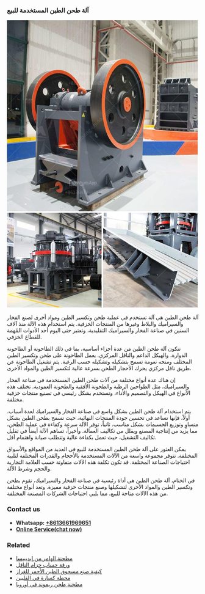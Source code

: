 <h3>آلة طحن الطين المستخدمة للبيع</h3><img src='1701746327.jpg' alt=''><p>آلة طحن الطين هي آلة تستخدم في عملية طحن وتكسير الطين ومواد أخرى لصنع الفخار والسيراميك والبلاط وغيرها من المنتجات الخزفية. يتم استخدام هذه الآلة منذ آلاف السنين في صناعة الفخار والسيراميك التقليدية، وتعتبر حتى اليوم أحد الأدوات المُهمة للقطاع الخزفي.</p><p>تتكون آلة طحن الطين من عدة أجزاء أساسية، بما في ذلك الطاحونة أو الطاحونة الدوارة، والهيكل الداعم والناقل المركزي. يعمل الطاحونة على طحن وتكسير الطين المختلف ومنحه نعومة تسمح بتشكيله وتشكيله حسب الرغبة. يتم تشغيل الطاحونة عن طريق ناقل مركزي يحرك الأحجار الطحن بسرعة عالية لتكسير الطين والمواد الأخرى.</p><p>إن هناك عدة أنواع مختلفة من آلات طحن الطين المستخدمة في صناعة الفخار والسيراميك، مثل الطواحين الرطبة والطحونة الأفقية والطحونة العمودية. تختلف هذه الأنواع في الهيكل والتصميم والأداء، وتستخدم بشكل رئيسي في تصنيع منتجات خزفية مختلفة.</p><p>يتم استخدام آلة طحن الطين بشكل واسع في صناعة الفخار والسيراميك لعدة أسباب. أولاً، فإنها تساعد في تحسين جودة المنتجات النهائية، حيث تسمح بطحن الطين بشكل متساوٍ وتوزيع الجسيمات بشكل مناسب. ثانياً، توفر الآلة سرعة وكفاءة في عملية الطحن، مما يزيد من إنتاجية المصنع ويقلل من تكاليف العمالة. وأخيراً، تساهم الآلة أيضاً في تقليل تكاليف التشغيل، حيث تعمل بكفاءة عالية وتتطلب صيانة واهتمام أقل.</p><p>يمكن العثور على آلة طحن الطين المستخدمة للبيع في العديد من المواقع والأسواق المختلفة. تتوفر مجموعة واسعة من الآلات المستخدمة بالأحجام والقدرات المختلفة لتلبية احتياجات الصناعة المختلفة. قد تكون تكلفة هذه الآلات متفاوتة حسب العلامة التجارية والحجم وشرط الآلة.</p><p>في الختام، آلة طحن الطين هي أداة رئيسية في صناعة الفخار والسيراميك، تقوم بطحن وتكسير الطين والمواد الأخرى لتشكيلها وصنع منتجات خزفية مميزة. وتعد أنواع مختلفة من هذه الآلات متاحة للبيع، مما يلبي احتياجات الشركات المصنعة المختلفة.</p><h3>Contact us</h3><ul><li><strong>Whatsapp:&nbsp;<a href="https://wa.me/8613661969651">+8613661969651</a></strong></li><li><a href="https://swt.shibang-china.com/?git&amp;zhl&amp;آلة طحن الطين المستخدمة للبيع"><strong>Online Service(chat now)</strong></a></li></ul><h3>Related</h3><ul><li><a href='مطحنة الهامر من إيديبيسا.md'>مطحنة الهامر من إيديبيسا</a></li><li><a href='ورقة حساب حزام الناقل.md'>ورقة حساب حزام الناقل</a></li><li><a href='كيفية صنع مسحوق الطين الأحمر للغراز.md'>كيفية صنع مسحوق الطين الأحمر للغراز</a></li><li><a href='محطة كسارة في الفلبين.md'>محطة كسارة في الفلبين</a></li><li><a href='مطحنة طحن ريموند في أوروبا.md'>مطحنة طحن ريموند في أوروبا</a></li></ul>